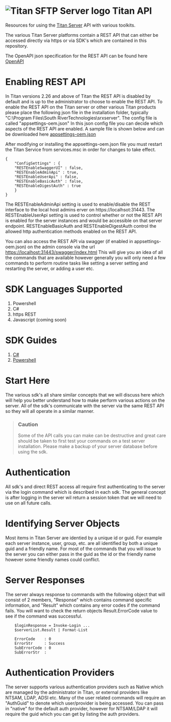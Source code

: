 # <img src="https://srtcdnstorage.blob.core.windows.net/software/nextgen/titansftp/titansftp48.png" alt="Titan SFTP Server logo"> Titan API

Resources for using the [Titan Server](https://titanftp.com) API with various toolkits.

The various Titan Server platforms contain a REST API that can either be accessed directly via https or via SDK's which are contained in this repository.

The OpenAPI json specification for the REST API can be found here [OpenAPI](https://github.com/southrivertech/titanapi.pub/blob/main/swagger.json)

# Enabling REST API
In Titan versions 2.26 and above of Titan the REST API is disabled by default and is up to the administrator to choose to enable the REST API. To enable the REST API on the Titan server or other various Titan products please place the following json file in the installation folder, typically "C:\Program Files\South RiverTechnologies\srxserver". The config file is called "appsettings-oem.json" In this json config file you can decide which aspects of the REST API are enabled. A sample file is shown below and can be downloaded here [appsettings-oem.json](https://github.com/southrivertech/titanapi.pub/blob/main/appsettings-oem.json)

After modifying or installing the appsettings-oem.json file you must restart the Titan Service from services.msc in order for changes to take effect.

```
{
    "ConfigSettings" : {
	"RESTEnableSwaggerUI" : false,
	"RESTEnableAdminApi" : true,
	"RESTEnableUserApi" : false,
	"RESTEnableBasicAuth" : false,
	"RESTEnableDigestAuth" : true
    }
}
```

The RESTEnableAdminApi setting is used to enable/disable the REST interface to the local host admins erver on https://localhsot:31443. The RESTEnableUserApi setting is used to control whether or not the REST API is enabled for the server instances and would be accessible on that server endpoint. RESTEnableBasicAuth and RESTEnableDigestAuth control the allowed http authentication methods enabled on the REST API.

You can also access the REST API via swagger (if enabled in appsettings-oem.json) on the admin console via the url <https://localhost:31443/swagger/index.html> This will give you an idea of all the commands that are available however generally you will only need a few commands to perform routine tasks like setting a server setting and restarting the server, or adding a user etc.

# SDK Languages Supported
1. Powershell 
2. C#
3. https REST 
4. Javascript (coming soon)


# SDK Guides
1. [C#](https://github.com/southrivertech/titanapi.pub/tree/main/sdk/csharp)
2. [Powershell ](https://github.com/southrivertech/titanapi.pub/blob/main/sdk/powershell)

# Start Here

The various sdk's all share similar concepts that we will discuss here which will help you better understand how to make perform various actions on the server. All of the sdk's communicate with the server via the same REST API so they will all operate in a similar manner.

>### Caution
>Some of the API calls you can make can be destructive and great care should be taken to first test your commands on a test server installation. Please make a backup of your server database before using the sdk.

# Authentication

All sdk's and direct REST access all require first authenticating to the server via the login command which is described in each sdk. The general concept is after logging in the server wil return a session token that we will need to use on all future calls. 

# Identifying Server Objects

Most items in Titan Server are identied by a unique id or guid. For example each server instance, user, group, etc. are all identified by both a unique guid and a friendly name. For most of the commands that you will issue to the server you can either pass in the guid as the id or the friendly name however some friendly names could conflict.

# Server Responses

The server always response to commands with the following object that will consist of 2 members, "Response" which contains command specific information, and "Result" which contains any error codes if the command fails. You will want to check the return objects Result.ErrorCode value to see if the command was successful. 

```
    $loginResponse = Invoke-Login ...
    $serverList.Result | Format-List

    ErrorCode    : 0
    ErrorStr     : Success
    SubErrorCode : 0
    SubErrorStr  :
```
# Authentication Providers

The server supports various authentication providers such as Native which are managed by the administrator in Titan, or external providers like NTSAM, LDAP, ADSI etc. Many of the user related commands will require an "AuthGuid" to denote which user/provider is being accessed. You can pass in "native" for the default auth provider, however for NTSAM/LDAP it will require the guid which you can get by listing the auth providers.

